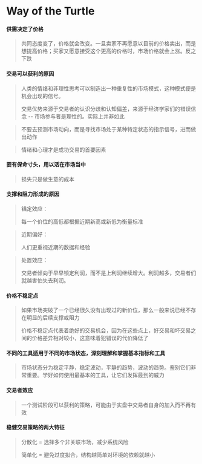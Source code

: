 # Way of the Turtle

#### 供需决定了价格

> 共同态度变了，价格就会改变。一旦卖家不再愿意以目前的价格卖出，而是想提高价格；买家又愿意接受这个更高的价格时，市场价格就会上涨。反之下跌

#### 交易可以获利的原因

> 人类的情绪和非理性思考可以制造出一种重复性的市场模式，这种模式便是机会出现的信号。
>
> 交易优势来源于交易者的认识分歧和认知偏差，来源于经济学家们的错误信念 -- 市场参与者是理性的。实际上并非如此

> 不要去预测市场动向，而是寻找市场处于某种特定状态的指示信号，进而做出动作

> 情绪和心理才是成功交易的首要因素

#### 要有保命寸头，用以活在市场当中

> 损失只是做生意的成本

#### 支撑和阻力形成的原因

> 锚定效应：
>
> 每一个价位的高低都根据近期新高或新低为衡量标准

> 近期偏好：
>
> 人们更重视近期的数据和经验

> 处置效应：
>
> 交易者倾向于早早锁定利润，而不是上利润继续增大。利润越多，交易者们就越害怕失去利润。

#### 价格不稳定点

> 如果市场突破了一个已经很久没有出现过的新价位，那么一般来说已经不存在明显的后续支撑或阻力
>
> 价格不稳定点代表着绝好的交易机会，因为在这些点上，好交易和坏交易之间的价格差异相对较小，这意味着犯错误的代价降低了

#### 不同的工具适用于不同的市场状态，深刻理解和掌握基本指标和工具

> 市场状态分为稳定平静，稳定波动，平静的趋势，波动的趋势。鉴别它们非常重要。学好如何使用最基本的工具，让它们发挥最到的威力

#### 交易者效应

> 一个测试阶段可以获利的策略，可能由于实盘中交易者自身的加入而不再有效

#### 稳健交易策略的两大特征

> 分散化 = 选择多个非关联市场，减少系统风险
>
> 简单化 = 避免过度拟合，结构越简单对环境的依赖就越小

